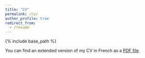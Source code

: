 ```yaml
---
title: "CV"
permalink: /cv/
author_profile: true
redirect_from:
  - /resume
---
```


{% include base_path %}

You can find an extended version of my CV in French as a [PDF file](../files/CV.pdf).
